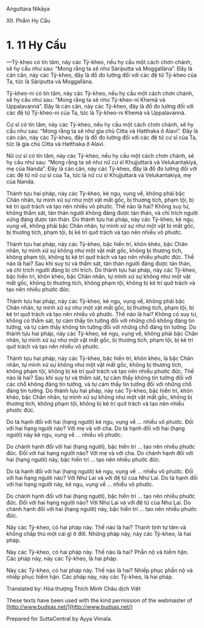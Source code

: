 Aṅguttara Nikāya

XII. Phẩm Hy Cầu

# 1. 11 Hy Cầu

—Tỷ-kheo có tín tâm, này các Tỷ-kheo, nếu hy cầu một cách chơn chánh, sẽ hy cầu như sau: “Mong rằng ta sẽ như Sàriputta và Moggallàna”. Ðây là cán cân, này các Tỷ-kheo, đây là đồ đo lường đối với các đệ tử Tỷ-kheo của Ta, tức là Sàriputta và Moggallàna.

Tỷ-kheo-ni có tín tâm, này các Tỷ-kheo, nếu hy cầu một cách chơn chánh, sẽ hy cầu như sau: “Mong rằng ta sẽ như Tỷ-kheo-ni Khemà và Uppalavannà”. Ðây là cán cân, này các Tỷ-kheo, đây là đồ đo lường đối với các đệ tử Tỷ-kheo-ni của Ta, tức là Tỷ-kheo-ni Khemà và Uppalavannà.

Cư sĩ có tín tâm, này các Tỷ-kheo, nếu hy cầu một cách chơn chánh, sẽ hy cầu như sau: “Mong rằng ta sẽ như gia chủ Citta và Hatthaka ở Alavì”. Ðây là cán cân, này các Tỷ-kheo, đây là đồ đo lường đối với các đệ tử cư sĩ của Ta, tức là gia chủ Citta và Hatthaka ở Alavì.

Nữ cư sĩ có tín tâm, này các Tỷ-kheo, nếu hy cầu một cách chơn chánh, sẽ hy cầu như sau: “Mong rằng ta sẽ như nữ cư sĩ Khujjuttarà và Velukantakiyà, mẹ của Nanda”. Ðây là cán cân, này các Tỷ-kheo, đây là đồ đo lường đối với các đệ tử nữ cư sĩ của Ta, tức là nữ cư sĩ Khujjuttarà và Velukantakiyà, mẹ của Nanda.

Thành tựu hai pháp, này các Tỷ-kheo, kẻ ngu, vụng về, không phải bậc Chân nhân, tự mình xử sự như một vật mất gốc, bị thương tích, phạm tội, bị kẻ trí quở trách và tạo nên nhiều vô phước. Thế nào là hai? Không suy tư, không thẩm sát, tán thán người không đáng được tán thán, và chỉ trích người xứng đáng được tán thán. Do thành tựu hai pháp, này các Tỷ-kheo, kẻ ngu, vụng về, không phải bậc Chân nhân, tự mình xử sự như một vật bị mất gốc, bị thương tích, phạm tội, bị kẻ trí quở trách và tạo nên nhiều vô phước.

Thành tựu hai pháp, này các Tỷ-kheo, bậc hiền trí, khôn khéo, bậc Chân nhân, tự mình xử sự không như một vật mất gốc, không bị thương tích, không phạm tội, không bị kẻ trí quở trách và tạo nên nhiều phước đức. Thế nào là hai? Sau khi suy tư và thẩm sát, tán thán người đáng được tán thán, và chỉ trích người đáng bị chỉ trích. Do thành tựu hai pháp, này các Tỷ-kheo, bậc hiền trí, khôn khéo, bậc Chân nhân, tự mình xử sự không như một vật mất gốc, không bị thương tích, không phạm tội, không bị kẻ trí quở trách và tạo nên nhiều phước đức.

Thành tựu hai pháp, này các Tỷ-kheo, kẻ ngu, vụng về, không phải bậc Chân nhân, tự mình xử sự như một vật mất gốc, bị thương tích, phạm tội, bị kẻ trí quở trách và tạo nên nhiều vô phước. Thế nào là hai? Không có suy tư, không có thẩm sát, tự cảm thấy tin tưởng đối với những chỗ không đáng tin tưởng, và tự cảm thấy không tin tưởng đối với những chỗ đáng tin tưởng. Do thành tựu hai pháp, này các Tỷ-kheo, kẻ ngu, vụng về, không phải bậc Chân nhân, tự mình xử sự như một vật mất gốc, bị thương tích, phạm tội, bị kẻ trí quở trách và tạo nên nhiều vô phước.

Thành tựu hai pháp, này các Tỷ-kheo, bậc hiền trí, khôn khéo, là bậc Chân nhân, tự mình xử sự không như một vật mất gốc, không bị thương tích, không phạm tội, không bị kẻ trí quở trách và tạo nên nhiều phước đức. Thế nào là hai? Sau khi suy tư và thẩm sát, tự cảm thấy không tin tưởng đối với các chỗ không đáng tin tưởng, và tự cảm thấy tin tưởng đối với những chỗ đáng tin tưởng. Do thành tựu hai pháp, này các Tỷ-kheo, bậc hiền trí, khôn khéo, bậc Chân nhân, tự mình xử sự không như một vật mất gốc, không bị thương tích, không phạm tội, không bị kẻ trí quở trách và tạo nên nhiều phước đức.

Do tà hạnh đối với hai (hạng người) kẻ ngu, vụng về ... nhiều vô phước. Ðối với hai hạng người nào? Với mẹ và với cha. Do tà hạnh đối với hai (hạng người) này kẻ ngu, vụng về ... nhiều vô phước.

Do chánh hạnh đối với hai (hạng người), bậc hiền trí ... tạo nên nhiều phước đức. Ðối với hai hạng người nào? Với mẹ và với cha. Do chánh hạnh đối với hai (hạng người) này, bậc hiền trí ... tạo nên nhiều phước đức.

Do tà hạnh đối với hai (hạng người) kẻ ngu, vụng về ... nhiều vô phước. Ðối với hai hạng người nào? Với Như Lai và với đệ tử của Như Lai. Do tà hạnh đối với hai hạng người này, kẻ ngu, vụng về ... nhiều vô phước.

Do chánh hạnh đối với hai (hạng người), bậc hiền trí ... tạo nên nhiều phước đức. Ðối với hai hạng người nào? Với Như Lai và với đệ tử của Như Lai. Do chánh hạnh đối với hai (hạng người) này, bậc hiền trí ... tạo nên nhiều phước đức.

Này các Tỷ-kheo, có hai pháp này. Thế nào là hai? Thanh tịnh tự tâm và không chấp thủ một cái gì ở đời. Những pháp này, này các Tỷ-kheo, là hai pháp.

Này các Tỷ-kheo, có hai pháp này. Thế nào là hai? Phẫn nộ và hiềm hận. Các pháp này, này các Tỷ-kheo, là hai pháp.

Này các Tỷ-kheo, có hai pháp này. Thế nào là hai? Nhiếp phục phẫn nộ và nhiếp phục hiềm hận. Các pháp này, này các Tỷ-kheo, là hai pháp.

Translated by: Hòa thượng Thích Minh Châu dịch Việt

These texts have been used with the kind permission of the webmaster of [http://www.budsas.net/](http://www.budsas.net/)

Prepared for SuttaCentral by Ayya Vimala.